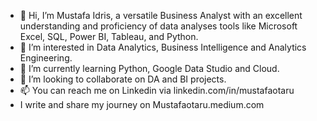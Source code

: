- 👋 Hi, I’m Mustafa Idris, 
a versatile Business Analyst with
an excellent understanding and 
proficiency of data analyses tools
like Microsoft Excel, SQL, Power BI,
Tableau, and Python. 
- 👀 I’m interested in Data Analytics, Business Intelligence 
and Analytics Engineering.
- 🌱 I’m currently learning Python, Google Data Studio and Cloud.
- 💞️ I’m looking to collaborate on DA and BI projects.
- 📫 You can reach me on Linkedin via linkedin.com/in/mustafaotaru
- I write and share my journey on Mustafaotaru.medium.com




